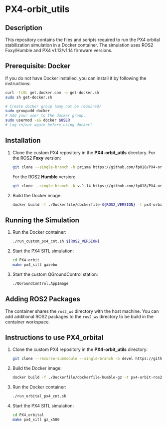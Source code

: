 
# PX4-orbit_utils

## Description
This repository contains the files and scripts required to run the PX4 orbital stabilization simulation in a Docker container. The simulation uses ROS2 Foxy/Humble and PX4 v1.13/v1.14 firmware versions.


## Prerequisite: Docker

If you do not have Docker installed, you can install it by following the instructions: 
```sh
curl -fsSL get.docker.com -o get-docker.sh
sudo sh get-docker.sh
```
``` sh
# Create docker group (may not be required)
sudo groupadd docker
# Add your user to the docker group.
sudo usermod -aG docker $USER
# Log in/out again before using docker!
```

## Installation

1. Clone the custom PX4 repository in the **PX4-orbit_utils** directory. 
   For the ROS2 **Foxy** version:
   ```sh
   git clone --single-branch -b prisma https://github.com/fp018/PX4-orbit.git --recursive
   ```
   For the ROS2 **Humble** version:
   ```sh
   git clone --single-branch -b v.1.14 https://github.com/fp018/PX4-orbit.git --recursive
   ``` 
   
2. Build the Docker image:
   ```sh
   docker build -f ./Dockerfile/dockerfile-${ROS2_VERSION} -t px4-orbit-ros2-${ROS2_VERSION} .
   ```
   
## Running the Simulation
1. Run the Docker container:
   ```sh
   ./run_custom_px4_cnt.sh ${ROS2_VERSION}
   ```
2. Start the PX4 SITL simulation:
   ```sh
   cd PX4-orbit 
   make px4_sitl gazebo
   ```
3. Start the custom QGroundControl station:
   ```sh
   ./QGroundControl.AppImage
   ```

## Adding ROS2 Packages

The container shares the `ros2_ws` directory with the host machine. You can add additional ROS2 packages to the `ros2_ws` directory to be build in the container workspace.


## Instructions to use PX4_orbital

1. Clone the custom PX4 repository in the **PX4-orbit_utils** directory:
   
   ```sh 
   git clone --recurse-submodule --single-branch -b devel https://github.com/fp018/PX4_orbital.git 
   ```
2. Build the Docker image:
   ```sh
   docker build -f ./Dockerfile/dockerfile-humble-gz -t px4-orbit-ros2-humble-gz .
   ```
3. Run the Docker container:
   ```sh
   ./run_orbital_px4_cnt.sh 
   ```
4. Start the PX4 SITL simulation:
   ```sh
   cd PX4_orbital 
   make px4_sitl gz_x500
   ```

